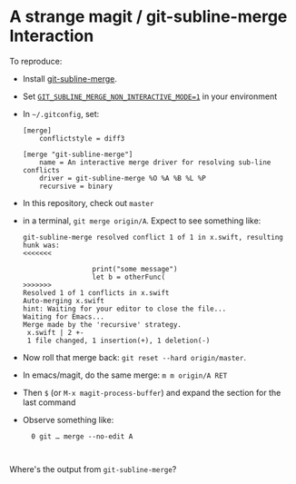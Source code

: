 # A strange magit / git-subline-merge Interaction

To reproduce:

* Install [git-subline-merge](https://github.com/paulaltin/git-subline-merge).
* Set [`GIT_SUBLINE_MERGE_NON_INTERACTIVE_MODE=1`](https://github.com/paulaltin/git-subline-merge#advanced-options) in your environment
* In `~/.gitconfig`, set:

    ```config
    [merge]
        conflictstyle = diff3

    [merge "git-subline-merge"]
        name = An interactive merge driver for resolving sub-line conflicts
        driver = git-subline-merge %O %A %B %L %P
        recursive = binary
    ```
* In this repository, check out `master`
* in a terminal, `git merge origin/A`.  Expect to see something like:

    ```
    git-subline-merge resolved conflict 1 of 1 in x.swift, resulting hunk was:
    <<<<<<<

                     print("some message")
                     let b = otherFunc(
    >>>>>>>
    Resolved 1 of 1 conflicts in x.swift
    Auto-merging x.swift
    hint: Waiting for your editor to close the file...
    Waiting for Emacs...
    Merge made by the 'recursive' strategy.
     x.swift | 2 +-
     1 file changed, 1 insertion(+), 1 deletion(-)
    ```

* Now roll that merge back: `git reset --hard origin/master`.
* In emacs/magit, do the same merge: `m m origin/A RET`
* Then `$` (or `M-x magit-process-buffer`) and expand the section
  for the last command
* Observe something like:

    ```
      0 git … merge --no-edit A



    ```

Where's the output from `git-subline-merge`?
